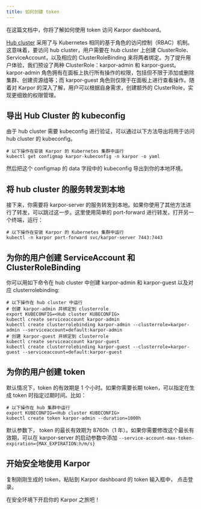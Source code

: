 ```yaml
---
title: 如何创建 token
---
```

在这篇文档中，你将了解如何使用 token 访问 Karpor dashboard。

[Hub cluster](../2-concepts/3-glossary.md#hub-cluster) 采用了与 Kubernetes 相同的基于角色的访问控制（RBAC）机制。这意味着，要访问 hub cluster，用户需要在 hub cluster 上创建 ClusterRole、ServiceAccount，以及相应的 ClusterRoleBinding 来将两者绑定。为了提升用户体验，我们预设了两种 ClusterRole：karpor-admin 和 karpor-guest。karpor-admin 角色拥有在面板上执行所有操作的权限，包括但不限于添加或删除集群、创建资源组等；而 karpor-guest 角色则仅限于在面板上进行查看操作。随着对 Karpor 的深入了解，用户可以根据自身需求，创建额外的 ClusterRole，实现更细致的权限管理。

## 导出 Hub Cluster 的 kubeconfig

由于 hub cluster 需要 kubeconfig 进行验证，可以通过以下方法导出将用于访问 hub cluster 的 kubeconfig。

```shell
# 以下操作在安装 Karpor 的 Kubernetes 集群中运行
kubectl get configmap karpor-kubeconfig -n karpor -o yaml
```

然后把这个 configmap 的 data 字段中的 kubeconfig 导出到你的本地环境。

## 将 hub cluster 的服务转发到本地

接下来，你需要将 karpor-server 的服务转发到本地。如果你使用了其他方法进行了转发，可以跳过这一步。这里使用简单的 port-forward 进行转发，打开另一个终端，运行：

```shell
# 以下操作在安装 Karpor 的 Kubernetes 集群中运行
kubectl -n karpor port-forward svc/karpor-server 7443:7443
```

## 为你的用户创建 ServiceAccount 和 ClusterRoleBinding

你可以用如下命令在 hub cluster 中创建 karpor-admin 和 karpor-guest 以及对应 clusterrolebinding:

```shell
# 以下操作在 hub cluster 中运行
# 创建 karpor-admin 并绑定到 clusterrole
export KUBECONFIG=<Hub cluster KUBECONFIG>
kubectl create serviceaccount karpor-admin
kubectl create clusterrolebinding karpor-admin --clusterrole=karpor-admin --serviceaccount=default:karpor-admin
# 创建 karpor-guest 并绑定到 clusterrole
kubectl create serviceaccount karpor-guest
kubectl create clusterrolebinding karpor-guest --clusterrole=karpor-guest --serviceaccount=default:karpor-guest
```

## 为你的用户创建 token

默认情况下，token 的有效期是 1 个小时。如果你需要长期 token，可以指定在生成 token 时指定过期时间。比如：

```shell
# 以下操作在 hub 集群中运行
export KUBECONFIG=<Hub cluster KUBECONFIG>
kubectl create token karpor-admin --duration=1000h
```

默认参数下， token 的最长有效期为 8760h（1 年）。如果你需要修改这个最长有效期，可以在 karpor-server 的启动参数中添加 `--service-account-max-token-expiration={MAX_EXPIRATION:h/m/s}`

## 开始安全地使用 Karpor

复制刚刚生成的 token，粘贴到 Karpor dashboard 的 token 输入框中， 点击登录。

在安全环境下开启你的 Karpor 之旅吧！

